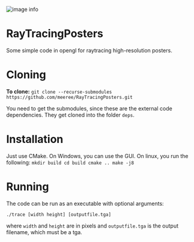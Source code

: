 ![image info](out_v2_bloom.jpg)

# RayTracingPosters
Some simple code in opengl for raytracing high-resolution posters. 

# Cloning
**To clone:** `git clone --recurse-submodules https://github.com/meeree/RayTracingPosters.git` 

You need to get the submodules, since these are the external code dependencies. They get cloned into the folder `deps`.

# Installation
Just use CMake. On Windows, you can use the GUI. On linux, you run the following:
`
mkdir build
cd build
cmake ..
make -j8
`

# Running
The code can be run as an executable with optional arguments:

`./trace [width height] [outputfile.tga]`

where `width` and `height` are in pixels and `outputfile.tga` is the output filename, which must be a tga.
